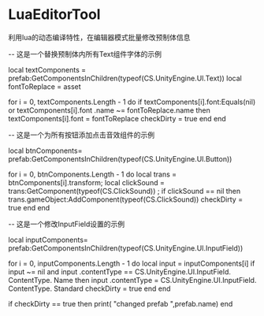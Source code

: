 # LuaEditorTool
利用lua的动态编译特性，在编辑器模式批量修改预制体信息

-- 这是一个替换预制体内所有Text组件字体的示例

local textComponents = prefab:GetComponentsInChildren(typeof(CS.UnityEngine.UI.Text))
local fontToReplace = asset

for i = 0, textComponents.Length - 1 do
	if textComponents[i].font:Equals(nil) or textComponents[i].font .name ~= fontToReplace.name then
		textComponents[i].font = fontToReplace
		checkDirty = true
	end
end


-- 这是一个为所有按钮添加点击音效组件的示例

local btnComponents= prefab:GetComponentsInChildren(typeof(CS.UnityEngine.UI.Button))

for i = 0, btnComponents.Length - 1 do
	local trans = btnComponents[i].transform;
	local clickSound = trans:GetComponent(typeof(CS.ClickSound)) ;
	if clickSound == nil  then
		trans.gameObject:AddComponent(typeof(CS.ClickSound))
		checkDirty = true
	end
end


-- 这是一个修改InputField设置的示例

local inputComponents= prefab:GetComponentsInChildren(typeof(CS.UnityEngine.UI.InputField))

for i = 0, inputComponents.Length - 1 do
	local input = inputComponents[i]
	if input ~= nil  and  input .contentType == CS.UnityEngine.UI.InputField. ContentType. Name then
		input .contentType = CS.UnityEngine.UI.InputField. ContentType. Standard
		checkDirty = true
	end
end

if checkDirty == true then 
	print( "changed prefab ",prefab.name)
end

